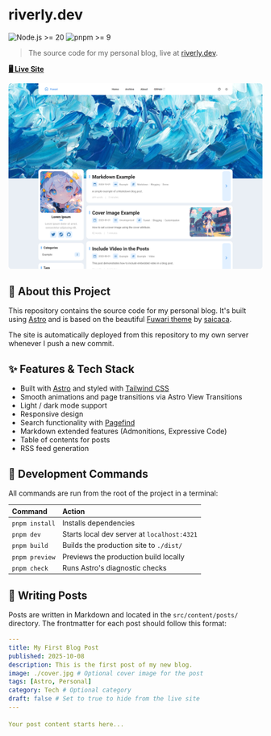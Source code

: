 # riverly.dev

![Node.js >= 20](https://img.shields.io/badge/node.js-%3E%3D20-brightgreen)
![pnpm >= 9](https://img.shields.io/badge/pnpm-%3E%3D9-blue)

> The source code for my personal blog, live at [riverly.dev](https://riverly.dev).

[**🖥️ Live Site**](https://riverly.dev)

![Preview Image](https://raw.githubusercontent.com/saicaca/resource/main/fuwari/home.png)

## 🌱 About this Project

This repository contains the source code for my personal blog. It's built using [Astro](https://astro.build) and is based on the beautiful [Fuwari theme](https://github.com/saicaca/fuwari) by [saicaca](https://github.com/saicaca).

The site is automatically deployed from this repository to my own server whenever I push a new commit.

## ✨ Features & Tech Stack

- Built with [Astro](https://astro.build) and styled with [Tailwind CSS](https://tailwindcss.com)
- Smooth animations and page transitions via Astro View Transitions
- Light / dark mode support
- Responsive design
- Search functionality with [Pagefind](https://pagefind.app/)
- Markdown extended features (Admonitions, Expressive Code)
- Table of contents for posts
- RSS feed generation

## 🚀 Development Commands

All commands are run from the root of the project in a terminal:

| Command | Action |
|:---|:---|
| `pnpm install` | Installs dependencies |
| `pnpm dev` | Starts local dev server at `localhost:4321` |
| `pnpm build` | Builds the production site to `./dist/` |
| `pnpm preview` | Previews the production build locally |
| `pnpm check` | Runs Astro's diagnostic checks |

## 📝 Writing Posts

Posts are written in Markdown and located in the `src/content/posts/` directory. The frontmatter for each post should follow this format:

```yaml
---
title: My First Blog Post
published: 2025-10-08
description: This is the first post of my new blog.
image: ./cover.jpg # Optional cover image for the post
tags: [Astro, Personal]
category: Tech # Optional category
draft: false # Set to true to hide from the live site
---

Your post content starts here...
